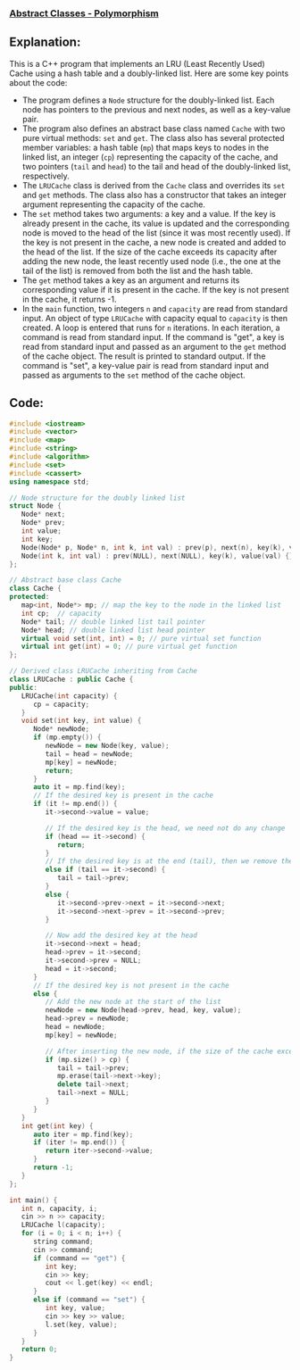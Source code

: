 ### [Abstract Classes - Polymorphism](https://www.hackerrank.com/challenges/abstract-classes-polymorphism/problem?isFullScreen=false)

## Explanation:
This is a C++ program that implements an LRU (Least Recently Used) Cache using a hash table and a doubly-linked list. Here are some key points about the code:

- The program defines a `Node` structure for the doubly-linked list. Each node has pointers to the previous and next nodes, as well as a key-value pair.
- The program also defines an abstract base class named `Cache` with two pure virtual methods: `set` and `get`. The class also has several protected member variables: a hash table (`mp`) that maps keys to nodes in the linked list, an integer (`cp`) representing the capacity of the cache, and two pointers (`tail` and `head`) to the tail and head of the doubly-linked list, respectively.
- The `LRUCache` class is derived from the `Cache` class and overrides its `set` and `get` methods. The class also has a constructor that takes an integer argument representing the capacity of the cache.
- The `set` method takes two arguments: a key and a value. If the key is already present in the cache, its value is updated and the corresponding node is moved to the head of the list (since it was most recently used). If the key is not present in the cache, a new node is created and added to the head of the list. If the size of the cache exceeds its capacity after adding the new node, the least recently used node (i.e., the one at the tail of the list) is removed from both the list and the hash table.
- The `get` method takes a key as an argument and returns its corresponding value if it is present in the cache. If the key is not present in the cache, it returns -1.
- In the `main` function, two integers `n` and `capacity` are read from standard input. An object of type `LRUCache` with capacity equal to `capacity` is then created. A loop is entered that runs for `n` iterations. In each iteration, a command is read from standard input. If the command is "get", a key is read from standard input and passed as an argument to the `get` method of the cache object. The result is printed to standard output. If the command is "set", a key-value pair is read from standard input and passed as arguments to the `set` method of the cache object.

## Code:
```cpp
#include <iostream>
#include <vector>
#include <map>
#include <string>
#include <algorithm>
#include <set>
#include <cassert>
using namespace std;

// Node structure for the doubly linked list
struct Node {
   Node* next;
   Node* prev;
   int value;
   int key;
   Node(Node* p, Node* n, int k, int val) : prev(p), next(n), key(k), value(val) {};
   Node(int k, int val) : prev(NULL), next(NULL), key(k), value(val) {};
};

// Abstract base class Cache
class Cache {
protected: 
   map<int, Node*> mp; // map the key to the node in the linked list
   int cp;  // capacity
   Node* tail; // double linked list tail pointer
   Node* head; // double linked list head pointer
   virtual void set(int, int) = 0; // pure virtual set function
   virtual int get(int) = 0; // pure virtual get function
};

// Derived class LRUCache inheriting from Cache
class LRUCache : public Cache {
public:
   LRUCache(int capacity) {
      cp = capacity;
   }
   void set(int key, int value) {
      Node* newNode;
      if (mp.empty()) {
         newNode = new Node(key, value);
         tail = head = newNode;
         mp[key] = newNode;
         return;
      }
      auto it = mp.find(key);
      // If the desired key is present in the cache
      if (it != mp.end()) {
         it->second->value = value;

         // If the desired key is the head, we need not do any change
         if (head == it->second) {
            return;
         }
         // If the desired key is at the end (tail), then we remove the key from the list and later add it to the head
         else if (tail == it->second) {
            tail = tail->prev;
         }
         else {
            it->second->prev->next = it->second->next;
            it->second->next->prev = it->second->prev;
         }

         // Now add the desired key at the head
         it->second->next = head;
         head->prev = it->second;
         it->second->prev = NULL;
         head = it->second; 
      }
      // If the desired key is not present in the cache 
      else {
         // Add the new node at the start of the list
         newNode = new Node(head->prev, head, key, value);
         head->prev = newNode; 
         head = newNode;
         mp[key] = newNode;

         // After inserting the new node, if the size of the cache exceeds the capacity, we delete the last node (according to LRU algorithm)
         if (mp.size() > cp) {
            tail = tail->prev;
            mp.erase(tail->next->key);
            delete tail->next; 
            tail->next = NULL;
         }
      }
   }
   int get(int key) {
      auto iter = mp.find(key);
      if (iter != mp.end()) {
         return iter->second->value;
      }
      return -1;
   }
};

int main() {
   int n, capacity, i;
   cin >> n >> capacity;
   LRUCache l(capacity);
   for (i = 0; i < n; i++) {
      string command;
      cin >> command;
      if (command == "get") {
         int key;
         cin >> key;
         cout << l.get(key) << endl;
      } 
      else if (command == "set") {
         int key, value;
         cin >> key >> value;
         l.set(key, value);
      }
   }
   return 0;
}
```
